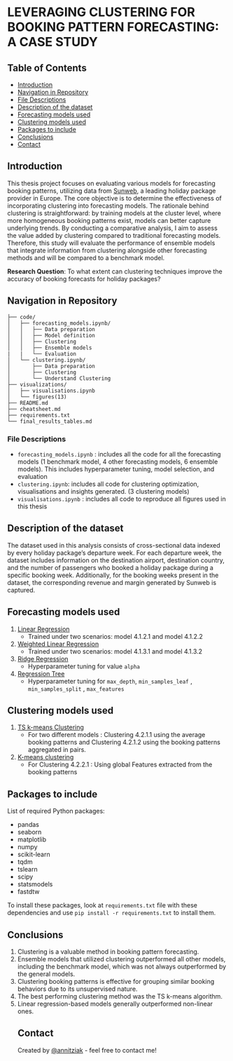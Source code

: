 # LEVERAGING CLUSTERING FOR BOOKING PATTERN FORECASTING: A CASE STUDY

## Table of Contents
* [Introduction](#introduction)
* [Navigation in Repository](#navigation-in-repository)
* [File Descriptions](#file-descriptions)
* [Description of the dataset](#description-of-the-dataset)
* [Forecasting models used](#forecasting-models-used)
* [Clustering models used](#clustering-models-used)
* [Packages to include](#packages-to-include)
* [Conclusions](#conclusions)
* [Contact](#contact)

## Introduction 
This thesis project focuses on evaluating various models for forecasting booking patterns, utilizing data from [Sunweb](https://www.sunweb.nl/), a leading holiday package provider in Europe. The core objective is to determine the effectiveness of incorporating clustering into forecasting models. The rationale behind clustering is straightforward: by training models at the cluster level, where more homogeneous booking patterns exist, models can better capture underlying trends. By conducting a comparative analysis, I aim to assess the value added by clustering compared to traditional forecasting models. Therefore, this study will evaluate the performance of ensemble models that integrate information from clustering alongside other forecasting methods and will be compared to a benchmark model. 

**Research Question**: To what extent can clustering techniques improve the accuracy of booking forecasts for holiday packages?

## Navigation in Repository

```
├── code/
│   ├── forecasting_models.ipynb/
│   │   ├── Data preparation
│   │   ├── Model definition 
│   │   ├── Clustering
│   │   ├── Ensemble models
|   |   └── Evaluation 
│   └── clustering.ipynb/
│       ├── Data preparation
│       ├── Clustering
│       └── Understand Clustering
├── visualizations/
│   ├── visualisations.ipynb
│   └── figures(13)    
├── README.md
├── cheatsheet.md
├── requirements.txt
└── final_results_tables.md
```
### File Descriptions
- `forecasting_models.ipynb` : includes all the code for all the forecasting models (1 benchmark model, 4 other forecasting models, 6 ensemble models). This includes hyperparameter tuning, model selection, and evaluation
- `clustering.ipynb`: includes all code for clustering optimization, visualisations and insights generated. (3 clustering models)
- `visualisations.ipynb` : includes all code to reproduce all figures used in this thesis


## Description of the dataset
The dataset used in this analysis consists of cross-sectional data indexed by every holiday package’s departure week. For each departure week, the dataset includes information on the destination airport, destination country, and the number of passengers who booked a holiday package during a specific booking week. Additionally, for the booking weeks present in the dataset, the corresponding revenue and margin generated by Sunweb is captured.

## Forecasting models used
1. [Linear Regression](https://scikit-learn.org/stable/modules/generated/sklearn.linear_model.LinearRegression.html)
   - Trained under two scenarios: model 4.1.2.1 and model 4.1.2.2
2. [Weighted Linear Regression](https://scikit-learn.org/stable/modules/generated/sklearn.linear_model.LinearRegression.html#sklearn.linear_model.LinearRegression)
   -  Trained under two scenarios: model 4.1.3.1 and model 4.1.3.2
3. [Ridge Regression](https://scikit-learn.org/stable/modules/generated/sklearn.linear_model.Ridge.html)
    - Hyperparameter tuning for value `alpha`
4. [Regression Tree](https://scikit-learn.org/stable/modules/generated/sklearn.tree.DecisionTreeRegressor.html)
   - Hyperparameter tuning for `max_depth`, `min_samples_leaf` , `min_samples_split` , `max_features`


## Clustering models used
1. [TS k-means Clustering](https://tslearn.readthedocs.io/en/stable/gen_modules/clustering/tslearn.clustering.TimeSeriesKMeans.html)
   - For two different models : Clustering 4.2.1.1 using the average booking patterns and Clustering 4.2.1.2 using the booking patterns aggregated in pairs.
2. [K-means clustering](https://scikit-learn.org/stable/modules/generated/sklearn.cluster.KMeans.html) 
   - For Clustering 4.2.2.1 : Using global Features extracted from the booking patterns

## Packages to include
List of required Python packages:
- pandas
- seaborn
- matplotlib
- numpy
- scikit-learn
- tqdm
- tslearn
- scipy
- statsmodels
- fastdtw

To install these packages, look at `requirements.txt` file with these dependencies and use `pip install -r requirements.txt` to install them.

## Conclusions
<ol>
<li>Clustering is a valuable method in booking pattern forecasting.</li>
<li>Ensemble models that utilized clustering outperformed all other models, including the benchmark model, which was not always outperformed by the general models.</li>
<li>Clustering booking patterns is effective for grouping similar booking behaviors due to its unsupervised nature.</li>
<li>The best performing clustering method was the TS k-means algorithm.</li>
<li>Linear regression-based models generally outperformed non-linear ones.</li>


## Contact
Created by [@annitziak](https://github.com/annitziak) - feel free to contact me!
